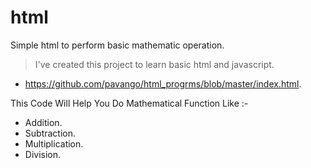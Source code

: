 # html
Simple html to perform basic mathematic operation.

> I've created this project to learn basic html and javascript.
* https://github.com/pavango/html_progrms/blob/master/index.html.

This Code Will Help You Do Mathematical Function Like :-
* Addition.
* Subtraction.
* Multiplication.
* Division.
